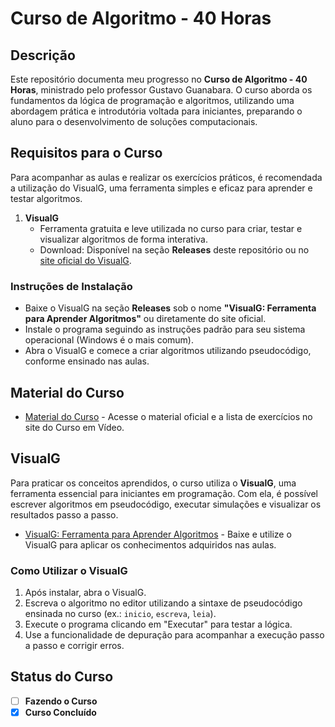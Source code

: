 # Curso de Algoritmo - 40 Horas

## Descrição

Este repositório documenta meu progresso no **Curso de Algoritmo - 40 Horas**, ministrado pelo professor Gustavo Guanabara. O curso aborda os fundamentos da lógica de programação e algoritmos, utilizando uma abordagem prática e introdutória voltada para iniciantes, preparando o aluno para o desenvolvimento de soluções computacionais.

## Requisitos para o Curso

Para acompanhar as aulas e realizar os exercícios práticos, é recomendada a utilização do VisualG, uma ferramenta simples e eficaz para aprender e testar algoritmos.

1. **VisualG**  
   - Ferramenta gratuita e leve utilizada no curso para criar, testar e visualizar algoritmos de forma interativa.  
   - Download: Disponível na seção **Releases** deste repositório ou no [site oficial do VisualG](https://sourceforge.net/projects/visualg30).  

### Instruções de Instalação
- Baixe o VisualG na seção **Releases** sob o nome **"VisualG: Ferramenta para Aprender Algoritmos"** ou diretamente do site oficial.  
- Instale o programa seguindo as instruções padrão para seu sistema operacional (Windows é o mais comum).  
- Abra o VisualG e comece a criar algoritmos utilizando pseudocódigo, conforme ensinado nas aulas.

## Material do Curso

- [Material do Curso](https://www.cursoemvideo.com/curso/algoritmo/) - Acesse o material oficial e a lista de exercícios no site do Curso em Vídeo.

## VisualG

Para praticar os conceitos aprendidos, o curso utiliza o **VisualG**, uma ferramenta essencial para iniciantes em programação. Com ela, é possível escrever algoritmos em pseudocódigo, executar simulações e visualizar os resultados passo a passo.  

- [VisualG: Ferramenta para Aprender Algoritmos](https://github.com/DuanLeeDom/curso-de-algoritmo-40-horas/releases/tag/exe) - Baixe e utilize o VisualG para aplicar os conhecimentos adquiridos nas aulas.

### Como Utilizar o VisualG
1. Após instalar, abra o VisualG.  
2. Escreva o algoritmo no editor utilizando a sintaxe de pseudocódigo ensinada no curso (ex.: `inicio`, `escreva`, `leia`).  
3. Execute o programa clicando em "Executar" para testar a lógica.  
4. Use a funcionalidade de depuração para acompanhar a execução passo a passo e corrigir erros.

## Status do Curso

- [ ] **Fazendo o Curso**  
- [x] **Curso Concluído**
